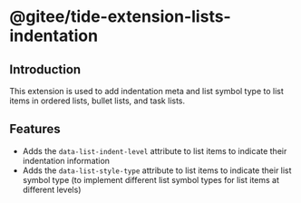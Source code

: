 # @gitee/tide-extension-lists-indentation

## Introduction

This extension is used to add indentation meta and list symbol type to list items in ordered lists, bullet lists, and task lists.

## Features

- Adds the `data-list-indent-level` attribute to list items to indicate their indentation information
- Adds the `data-list-style-type` attribute to list items to indicate their list symbol type (to implement different list symbol types for list items at different levels)
